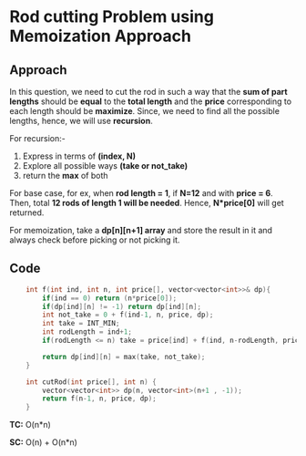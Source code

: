 # Rod cutting Problem using Memoization Approach

## Approach

In this question, we need to cut the rod in such a way that the **sum of part lengths** should be **equal** to the **total length** and the **price** corresponding to each length should be **maximize**. Since, we need to find all the possible lengths, hence, we will use **recursion**.

For recursion:-

1. Express in terms of **(index, N)**
2. Explore all possible ways **(take or not_take)**
3. return the **max** of both

For base case, for ex, when **rod length = 1**, if **N=12** and with **price = 6**. Then, total **12 rods of length 1 will be needed**. Hence, **N\*price[0]** will get returned.

For memoization, take a **dp[n][n+1] array** and store the result in it and always check before picking or not picking it.

## Code

```c++
    int f(int ind, int n, int price[], vector<vector<int>>& dp){
        if(ind == 0) return (n*price[0]);
        if(dp[ind][n] != -1) return dp[ind][n];
        int not_take = 0 + f(ind-1, n, price, dp);
        int take = INT_MIN;
        int rodLength = ind+1;
        if(rodLength <= n) take = price[ind] + f(ind, n-rodLength, price, dp);

        return dp[ind][n] = max(take, not_take);
    }

    int cutRod(int price[], int n) {
        vector<vector<int>> dp(n, vector<int>(n+1 , -1));
        return f(n-1, n, price, dp);
    }
```

**TC:** O(n\*n)

**SC:** O(n) + O(n\*n)
